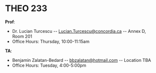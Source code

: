 # THEO 233
**Prof**:
- Dr. Lucian Turcescu -- Lucian.Turcescu@concordia.ca -- Annex D, Room 201
- Office Hours: Thursday, 10:00-11:15am

**TA**: 
- Benjamin Zalatan-Bedard -- bbzalatan@hotmail.com -- Location TBA
- Office Hours: Tuesday, 4:00-5:00pm